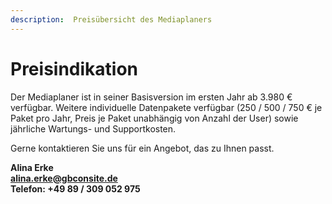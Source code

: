 ```yaml
---
description:  Preisübersicht des Mediaplaners
---
```


# Preisindikation

Der Mediaplaner ist in seiner Basisversion im ersten Jahr ab  3.980 € verfügbar. Weitere individuelle Datenpakete verfügbar (250 / 500 / 750 € je Paket pro Jahr, Preis je Paket unabhängig von Anzahl der User) sowie jährliche Wartungs- und Supportkosten. 

Gerne kontaktieren Sie uns für ein Angebot, das zu Ihnen passt.

**Alina Erke<br>
[alina.erke@gbconsite.de](mailto:alina.erke@gbconsite.de)<br>
Telefon: +49 89 / 309 052 975**
